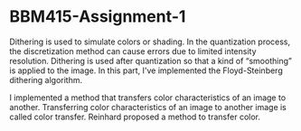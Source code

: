 # BBM415-Assignment-1

Dithering is used to simulate colors or shading. In the quantization process, the discretization method can cause errors due to limited intensity resolution. Dithering is used after quantization so that a kind of “smoothing” is applied to the image. In this part, I've implemented the Floyd-Steinberg dithering algorithm.

I implemented a method that transfers color characteristics of an image to another. Transferring color characteristics of an image to another image is called color transfer. Reinhard proposed a method to transfer color. 
